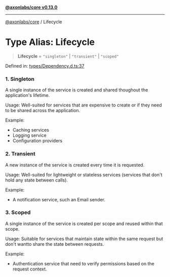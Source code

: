 [**@axonlabs/core v0.13.0**](../README.md)

***

[@axonlabs/core](../globals.md) / Lifecycle

# Type Alias: Lifecycle

> **Lifecycle** = `"singleton"` \| `"transient"` \| `"scoped"`

Defined in: [types/Dependency.d.ts:37](https://github.com/AxonJsLabs/AxonJs/blob/407e35cea641a89da71a37171ebae2edf17c9012/src/types/Dependency.d.ts#L37)

### 1. Singleton
A single instance of the service is created and shared thoughout the
application's lifetime.

Usage: Well-suited for services that are expensive to create or if they need to be shared across the application.

Example:
- Caching services
- Logging service
- Configuration providers

### 2. Transient
A new instance of the service is created every time it is requested.

Usage: Well-suited for lightweight or stateless services (services that don't hold any state between calls).

Example:
- A notification service, such an Email sender.

### 3. Scoped
A single instance of the service is created per scope and reused within that scope.

Usage: Suitable for services that maintain state within the same request but don't wantto share the state between requests.

Example:
- Authentication service that need to verify permissions based on the request context.
